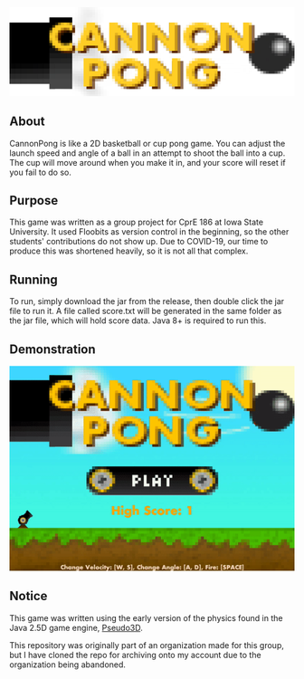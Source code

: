 <div align="center">

![CannonPong](resources/logo.png)

</div>

## About
CannonPong is like a 2D basketball or cup pong game. You can adjust the launch speed and angle of a ball in an attempt to shoot the ball into a cup. The cup will move around when you make it in, and your score will reset if you fail to do so.

## Purpose
This game was written as a group project for CprE 186 at Iowa State University. It used Floobits as version control in the beginning, so the other students' contributions do not show up. Due to COVID-19, our time to produce this was shortened heavily, so it is not all that complex.

## Running
To run, simply download the jar from the release, then double click the jar file to run it. A file called score.txt will be generated in the same folder as the jar file, which will hold score data. Java 8+ is required to run this.

## Demonstration

<div align="center">

![Demonstration](demo.gif)

</div>

## Notice
This game was written using the early version of the physics found in the Java 2.5D game engine, [Pseudo3D](https://github.com/jeremynoesen/Pseudo3D).

This repository was originally part of an organization made for this group, but I have cloned the repo for archiving onto my account due to the organization being abandoned.
